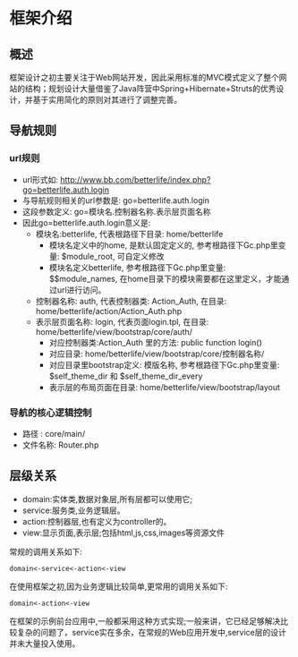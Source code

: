 # 框架介绍

## 概述

框架设计之初主要关注于Web网站开发，因此采用标准的MVC模式定义了整个网站的结构；规划设计大量借鉴了Java阵营中Spring+Hibernate+Struts的优秀设计，并基于实用简化的原则对其进行了调整完善。

## 导航规则

### url规则

* url形式如: http://www.bb.com/betterlife/index.php?go=betterlife.auth.login
* 与导航规则相关的url参数是: go=betterlife.auth.login
* 这段参数定义: go=模块名.控制器名称.表示层页面名称
* 因此go=betterlife.auth.login意义是:
  - 模块名:betterlife, 代表根路径下目录: home/betterlife
    - 模块名定义中的home, 是默认固定定义的, 参考根路径下Gc.php里变量: $module_root, 可自定义修改
    - 模块名定义betterlife, 参考根路径下Gc.php里变量: $$module_names, 在home目录下的模块需要都在这里定义，才能通过url进行访问。
  - 控制器名称: auth, 代表控制器类: Action_Auth, 在目录: home/betterlife/action/Action_Auth.php
  - 表示层页面名称: login, 代表页面login.tpl, 在目录: home/betterlife/view/bootstrap/core/auth/
    - 对应控制器类:Action_Auth 里的方法: public function login()
    - 对应目录: home/betterlife/view/bootstrap/core/控制器名称/
    - 对应目录里bootstrap定义: 模版名称, 参考根路径下Gc.php里变量: $self_theme_dir 和 $self_theme_dir_every
    - 表示层的布局页面在目录:  home/betterlife/view/bootstrap/layout


### 导航的核心逻辑控制

* 路径   : core/main/
* 文件名称: Router.php

## 层级关系
* domain:实体类,数据对象层,所有层都可以使用它;
* service:服务类,业务逻辑层。
* action:控制器层,也有定义为controller的。
* view:显示页面,表示层;包括html,js,css,images等资源文件

常规的调用关系如下:

    domain<-service<-action<-view

在使用框架之初,因为业务逻辑比较简单,更常用的调用关系如下:

    domain<-action<-view

在框架的示例前台应用中,一般都采用这种方式实现;一般来讲，它已经足够解决比较复杂的问题了，service实在多余，在常规的Web应用开发中,service层的设计并未大量投入使用。
